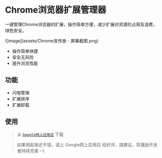 # Chrome浏览器扩展管理器
一键管理Chrome浏览器的扩展，操作简单方便，减少扩展对资源的占用及浪费，绿色安全。

![image](assets/Chrome宣传册 - 屏幕截图.png)

* 操作简单快捷
* 安全无风险
* 提升浏览性能

## 功能

* 闪电管理
* 扩展排序
* 扩展卸载

## 使用
> 从 [`Google网上应用店`](https://chrome.google.com/webstore/detail/%E6%89%A9%E5%B1%95%E7%AE%A1%E7%90%86%E5%99%A8/gjldcdngmdknpinoemndlidpcabkggco) 下载

> 如果用起来还不错，请上 Google网上应用店 给好评、提建议，将激励开发者持续完善 :-)
